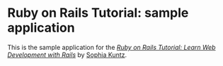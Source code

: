 # Ruby on Rails Tutorial: sample application

This is the sample application for the
[*Ruby on Rails Tutorial:
Learn Web Development with Rails*](http://www.railstutorial.org/)
by [Sophia Kuntz](http://www.michaelhartl.com/).
